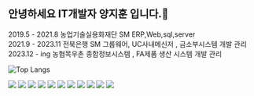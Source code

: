 ## 안녕하세요 IT개발자 양지훈 입니다.👋 <br>
2019.5 - 2021.8 농업기술실용화재단 SM  ERP,Web,sql,server <br>
2021.9 - 2023.11  전북은행 SM  그룹웨어, UC사내메신저 , 금소부시스템 개발 관리 <br>
2023.12 - ing  농협목우촌 종합정보시스템 , FA제품 생산 시스템 개발 관리 <br>

![Top Langs](https://github-readme-stats.vercel.app/api/top-langs/?username=Jihun22)


![](https://img.shields.io/badge/Python-3776AB?style=for-the-badge&logo=python&logoColor=white)
![](https://img.shields.io/badge/JavaScript-F7DF1E?style=for-the-badge&logo=JavaScript&logoColor=white)
![](https://img.shields.io/badge/Java-ED8B00?style=for-the-badge&logo=openjdk&logoColor=white)
![](https://img.shields.io/badge/jQuery-0769AD?style=for-the-badge&logo=jquery&logoColor=white)
 ![](https://img.shields.io/badge/Spring-6DB33F?style=for-the-badge&logo=spring&logoColor=white)
 ![](https://img.shields.io/badge/MySQL-00000F?style=for-the-badge&logo=mysql&logoColor=white)
 ![](https://img.shields.io/badge/Oracle-F80000?style=for-the-badge&logo=Oracle&logoColor=white)
 ![](https://img.shields.io/badge/mac%20os-000000?style=for-the-badge&logo=apple&logoColor=white)
 ![](https://img.shields.io/badge/Linux-FCC624?style=for-the-badge&logo=linux&logoColor=black)
 	![](https://img.shields.io/badge/Windows-0078D6?style=for-the-badge&logo=windows&logoColor=white)
  	![](https://img.shields.io/badge/Cent%20OS-262577?style=for-the-badge&logo=CentOS&logoColor=white)
<!--
**Jihun22/Jihun22** is a ✨ _special_ ✨ repository because its `README.md` (this file) appears on your GitHub profile.

Here are some ideas to get you started:

- 🔭 I’m currently working on ...
- 🌱 I’m currently learning ...
- 👯 I’m looking to collaborate on ...
- 🤔 I’m looking for help with ...
- 💬 Ask me about ...
- 📫 How to reach me: ...
- 😄 Pronouns: ...
- ⚡ Fun fact: ...
-->
